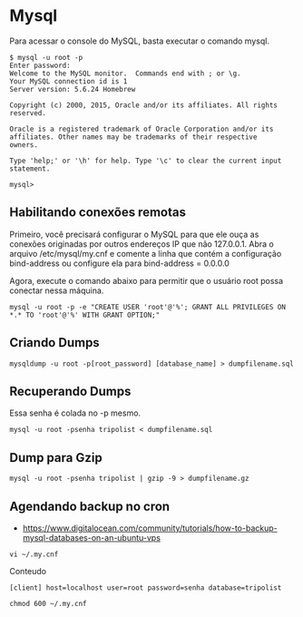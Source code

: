 # Mysql

Para acessar o console do MySQL, basta executar o comando mysql.

```
$ mysql -u root -p
Enter password:
Welcome to the MySQL monitor.  Commands end with ; or \g.
Your MySQL connection id is 1
Server version: 5.6.24 Homebrew

Copyright (c) 2000, 2015, Oracle and/or its affiliates. All rights reserved.

Oracle is a registered trademark of Oracle Corporation and/or its
affiliates. Other names may be trademarks of their respective
owners.

Type 'help;' or '\h' for help. Type '\c' to clear the current input statement.

mysql>
```

## Habilitando conexões remotas

Primeiro, você precisará configurar o MySQL para que ele ouça as conexões originadas por outros endereços IP que não 127.0.0.1. Abra o arquivo /etc/mysql/my.cnf e comente a linha que contém a configuração bind-address ou configure ela para
bind-address = 0.0.0.0

Agora, execute o comando abaixo para permitir que o usuário root possa conectar nessa máquina.

`mysql -u root -p -e "CREATE USER 'root'@'%'; GRANT ALL PRIVILEGES ON *.* TO 'root'@'%' WITH GRANT OPTION;"`

## Criando Dumps

`mysqldump -u root -p[root_password] [database_name] > dumpfilename.sql`

## Recuperando Dumps

Essa senha é colada no -p mesmo.

`mysql -u root -psenha tripolist < dumpfilename.sql`

## Dump para Gzip

`mysql -u root -psenha tripolist | gzip -9 > dumpfilename.gz`

## Agendando backup no cron

- https://www.digitalocean.com/community/tutorials/how-to-backup-mysql-databases-on-an-ubuntu-vps

`vi ~/.my.cnf`

Conteudo

`[client]
host=localhost
user=root
password=senha
database=tripolist`

`chmod 600 ~/.my.cnf`

